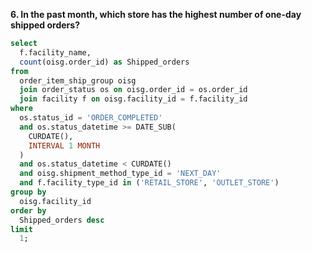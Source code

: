 **6. In the past month, which store has the highest number of one-day shipped orders?**

```sql
select 
  f.facility_name, 
  count(oisg.order_id) as Shipped_orders 
from 
  order_item_ship_group oisg 
  join order_status os on oisg.order_id = os.order_id 
  join facility f on oisg.facility_id = f.facility_id 
where 
  os.status_id = 'ORDER_COMPLETED' 
  and os.status_datetime >= DATE_SUB(
    CURDATE(), 
    INTERVAL 1 MONTH
  ) 
  and os.status_datetime < CURDATE() 
  and oisg.shipment_method_type_id = 'NEXT_DAY' 
  and f.facility_type_id in ('RETAIL_STORE', 'OUTLET_STORE') 
group by 
  oisg.facility_id 
order by 
  Shipped_orders desc 
limit 
  1;
```
